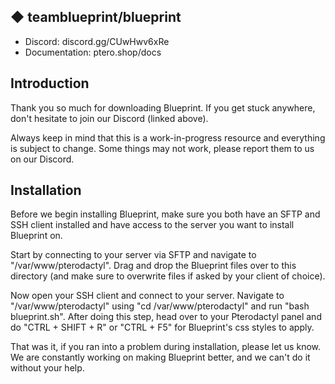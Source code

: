 ## ◆ teamblueprint/blueprint
- Discord: discord.gg/CUwHwv6xRe
- Documentation: ptero.shop/docs

## Introduction
Thank you so much for downloading Blueprint.
If you get stuck anywhere, don't hesitate to join our Discord (linked above).

Always keep in mind that this is a work-in-progress resource and everything is subject to change.
Some things may not work, please report them to us on our Discord.

## Installation
Before we begin installing Blueprint, make sure you both have an SFTP and SSH client installed and have access to the server you want to install Blueprint on.

Start by connecting to your server via SFTP and navigate to "/var/www/pterodactyl". Drag and drop the Blueprint files over to this directory (and make sure to overwrite files if asked by your client of choice).

Now open your SSH client and connect to your server. Navigate to "/var/www/pterodactyl" using "cd /var/www/pterodactyl" and run "bash blueprint.sh". After doing this step, head over to your Pterodactyl panel and do "CTRL + SHIFT + R" or "CTRL + F5" for Blueprint's css styles to apply.

That was it, if you ran into a problem during installation, please let us know. We are constantly working on making Blueprint better, and we can't do it without your help.